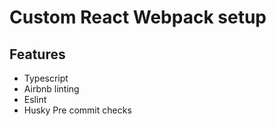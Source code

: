 # Custom React Webpack setup 

## Features 
- Typescript
- Airbnb linting
- Eslint
- Husky Pre commit checks
